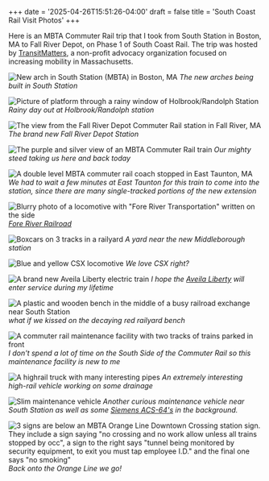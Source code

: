 +++
date = '2025-04-26T15:51:26-04:00'
draft = false
title = 'South Coast Rail Visit Photos'
+++

Here is an MBTA Commuter Rail trip that I took from South Station in Boston, MA to Fall River Depot, on
Phase 1 of South Coast Rail. The trip was hosted by [TransitMatters](https://transitmatters.org/), a non-profit
advocacy organization focused on increasing mobility in Massachusetts.

![New arch in South Station (MBTA) in Boston, MA](https://s3.us-east-1.wasabisys.com/ryan-wallace-cloud-public/scr/south_coast_rail%20-%201.jpeg)
_The new arches being built in South Station_

![Picture of platform through a rainy window of Holbrook/Randolph Station](https://s3.us-east-1.wasabisys.com/ryan-wallace-cloud-public/scr/south_coast_rail%20-%202.jpeg)
_Rainy day out at Holbrook/Randolph station_

![The view from the Fall River Depot Commuter Rail station in Fall River, MA](https://s3.us-east-1.wasabisys.com/ryan-wallace-cloud-public/scr/south_coast_rail%20-%203.jpeg)
_The brand new Fall River Depot Station_

![The purple and silver view of an MBTA Commuter Rail train](https://s3.us-east-1.wasabisys.com/ryan-wallace-cloud-public/scr/south_coast_rail%20-%204.jpeg)
_Our mighty steed taking us here and back today_

![A double level MBTA commuter rail coach stopped in East Taunton, MA](https://s3.us-east-1.wasabisys.com/ryan-wallace-cloud-public/scr/south_coast_rail%20-%206.jpeg)
_We had to wait a few minutes at East Taunton for this train to come into the station, since there are many single-tracked portions of the new extension_

![Blurry photo of a locomotive with "Fore River Transportation" written on the side](https://s3.us-east-1.wasabisys.com/ryan-wallace-cloud-public/scr/south_coast_rail%20-%207.jpeg)
_[Fore River Railroad](https://en.wikipedia.org/wiki/Fore_River_Railroad)_

![Boxcars on 3 tracks in a railyard](https://s3.us-east-1.wasabisys.com/ryan-wallace-cloud-public/scr/south_coast_rail%20-%209.jpeg)
_A yard near the new Middleborough station_

![Blue and yellow CSX locomotive](https://s3.us-east-1.wasabisys.com/ryan-wallace-cloud-public/scr/south_coast_rail%20-%2010.jpeg)
_We love CSX right?_

![A brand new Aveila Liberty electric train](https://s3.us-east-1.wasabisys.com/ryan-wallace-cloud-public/scr/south_coast_rail%20-%2013.jpeg)
_I hope the [Aveila Liberty](https://en.wikipedia.org/wiki/Avelia_Liberty) will enter service during my lifetime_

![A plastic and wooden bench in the middle of a busy railroad exchange near South Station](https://s3.us-east-1.wasabisys.com/ryan-wallace-cloud-public/scr/south_coast_rail%20-%2014.jpeg)
_what if we kissed on the decaying red railyard bench_

![A commuter rail maintenance facility with two tracks of trains parked in front](https://s3.us-east-1.wasabisys.com/ryan-wallace-cloud-public/scr/south_coast_rail%20-%2016.jpeg)
_I don't spend a lot of time on the South Side of the Commuter Rail so this maintenance facility is new to me_

![A highrail truck with many interesting pipes](https://s3.us-east-1.wasabisys.com/ryan-wallace-cloud-public/scr/south_coast_rail%20-%2017.jpeg)
_An extremely interesting high-rail vehicle working on some drainage_

![Slim maintenance vehicle](https://s3.us-east-1.wasabisys.com/ryan-wallace-cloud-public/scr/south_coast_rail%20-%2018.jpeg)
_Another curious maintenance vehicle near South Station as well as some [Siemens ACS-64's](https://en.wikipedia.org/wiki/Siemens_ACS-64) in the background._

![3 signs are below an MBTA Orange Line Downtown Crossing station sign. They include a sign saying "no crossing and no work allow unless all trains stopped by occ", a sign to the right says "tunnel being monitored by security equipment, to exit you must tap employee I.D." and the final one says "no smoking"](https://s3.us-east-1.wasabisys.com/ryan-wallace-cloud-public/scr/south_coast_rail%20-%2019.jpeg)
_Back onto the Orange Line we go!_
